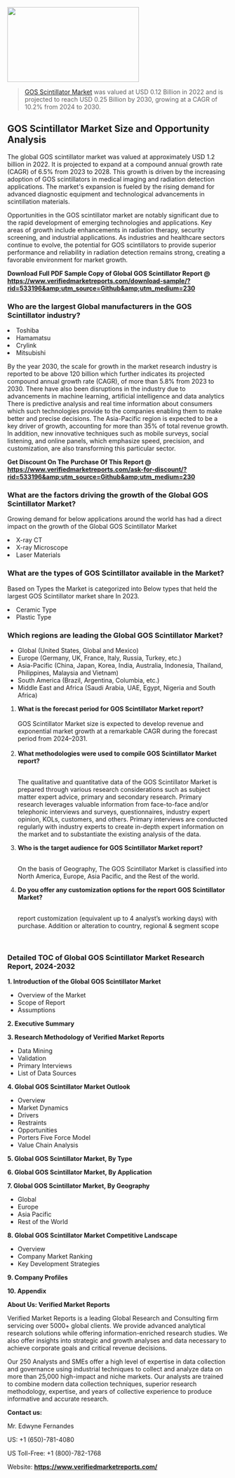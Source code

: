 <img src="https://ffe5etoiles.com/wp-content/uploads/2024/12/MST1-300x171.png" alt="" width="300" height="171" class="alignnone size-medium wp-image-20088" /><blockquote><p><p><a href="https://www.verifiedmarketreports.com/download-sample/?rid=533196&utm_source=Github&utm_medium=230" target="_blank">GOS Scintillator Market</a> was valued at USD 0.12 Billion in 2022 and is projected to reach USD 0.25 Billion by 2030, growing at a CAGR of 10.2% from 2024 to 2030.</p></blockquote><p><h2>GOS Scintillator Market Size and Opportunity Analysis</h2> <p>The global GOS scintillator market was valued at approximately USD 1.2 billion in 2022. It is projected to expand at a compound annual growth rate (CAGR) of 6.5% from 2023 to 2028. This growth is driven by the increasing adoption of GOS scintillators in medical imaging and radiation detection applications. The market's expansion is fueled by the rising demand for advanced diagnostic equipment and technological advancements in scintillation materials.</p> <p>Opportunities in the GOS scintillator market are notably significant due to the rapid development of emerging technologies and applications. Key areas of growth include enhancements in radiation therapy, security screening, and industrial applications. As industries and healthcare sectors continue to evolve, the potential for GOS scintillators to provide superior performance and reliability in radiation detection remains strong, creating a favorable environment for market growth.</p> </p><p class=""><strong>Download Full PDF Sample Copy of Global GOS Scintillator Report @ <a href="https://www.verifiedmarketreports.com/download-sample/?rid=533196&amp;utm_source=Github&amp;utm_medium=230" target="_blank">https://www.verifiedmarketreports.com/download-sample/?rid=533196&amp;utm_source=Github&amp;utm_medium=230</a></strong></p><h3 id="" class="">Who are the largest Global manufacturers in the GOS Scintillator industry?</h3><p><li>Toshiba</li><li> Hamamatsu</li><li> Crylink</li><li> Mitsubishi</li></p><div class=""><div class="" dir="" data-message-author-role="" data-message-id="" data-message-model-slug=""><div class=""><div class=""><div class=""><div class="" dir="" data-message-author-role="" data-message-id="" data-message-model-slug=""><div class=""><div class=""><p>By the year 2030, the scale for growth in the market research industry is reported to be above 120 billion which further indicates its projected compound annual growth rate (CAGR), of more than 5.8% from 2023 to 2030. There have also been disruptions in the industry due to advancements in machine learning, artificial intelligence and data analytics There is predictive analysis and real time information about consumers which such technologies provide to the companies enabling them to make better and precise decisions. The Asia-Pacific region is expected to be a key driver of growth, accounting for more than 35% of total revenue growth. In addition, new innovative techniques such as mobile surveys, social listening, and online panels, which emphasize speed, precision, and customization, are also transforming this particular sector.</p><p><strong>Get Discount On The Purchase Of This Report @&nbsp; <a href="https://www.verifiedmarketreports.com/ask-for-discount/?rid=533196&amp;utm_source=Github&amp;utm_medium=230" target="_blank">https://www.verifiedmarketreports.com/ask-for-discount/?rid=533196&amp;utm_source=Github&amp;utm_medium=230</a></strong></p></div></div></div></div></div></div></div></div><h3 id="" class="">What are the factors driving the growth of the Global GOS Scintillator Market?</h3><p id="" class="">Growing demand for below applications around the world has had a direct impact on the growth of the Global GOS Scintillator Market</p><p id="" class=""><li>X-ray CT</li><li> X-ray Microscope</li><li> Laser Materials</li></p><h3 id="" class="">What are the types of GOS Scintillator available in the Market?</h3><p id="" class="">Based on Types the Market is categorized into Below types that held the largest GOS Scintillator market share In 2023.</p><p id="" class=""><li>Ceramic Type</li><li> Plastic Type</li></p><h3 id="" class="">Which regions are leading the Global GOS Scintillator Market?</h3><ul><li>Global (United States, Global and Mexico)</li><li>Europe (Germany, UK, France, Italy, Russia, Turkey, etc.)</li><li>Asia-Pacific (China, Japan, Korea, India, Australia, Indonesia, Thailand, Philippines, Malaysia and Vietnam)</li><li>South America (Brazil, Argentina, Columbia, etc.)</li><li>Middle East and Africa (Saudi Arabia, UAE, Egypt, Nigeria and South Africa)</li></ul><p><ol><li><strong>What is the forecast period for GOS Scintillator Market report?<br /></strong><br /><span data-sheets-root="1" data-sheets-value="{&quot;1&quot;:2,&quot;2&quot;:&quot;XXXX size is expected to develop revenue and exponential market growth at a remarkable CAGR during the forecast period from 2024&ndash;2030.&quot;}" data-sheets-userformat="{&quot;2&quot;:12674,&quot;4&quot;:{&quot;1&quot;:2,&quot;2&quot;:16776960},&quot;10&quot;:2,&quot;11&quot;:0,&quot;15&quot;:&quot;Arial&quot;,&quot;16&quot;:12}">GOS Scintillator Market size is expected to develop revenue and exponential market growth at a remarkable CAGR during the forecast period from 2024&ndash;2031.</span><br /><br /></li><li><strong>What methodologies were used to compile GOS Scintillator Market report?<br /><br /></strong><p>The qualitative and quantitative data of the&nbsp;GOS Scintillator Market is prepared through various research considerations such as subject matter expert advice, primary and secondary research. Primary research leverages valuable information from face-to-face and/or telephonic interviews and surveys, questionnaires, industry expert opinion, KOLs, customers, and others. Primary interviews are conducted regularly with industry experts to create in-depth expert information on the market and to substantiate the existing analysis of the data.&nbsp;</p></li><li><strong>Who is the target audience for GOS Scintillator Market report?<br /><br /></strong><p>On the basis of Geography, The&nbsp;GOS Scintillator Market is classified into North America, Europe, Asia Pacific, and the Rest of the world.</p></li><li><strong>Do you offer any customization options for the report GOS Scintillator Market?<br /><br /></strong><p>report customization (equivalent up to 4 analyst&rsquo;s working days) with purchase. Addition or alteration to country, regional &amp; segment scope</p><p>&nbsp;</p></li></ol></p><h3 id="" class="">Detailed TOC of Global GOS Scintillator Market Research Report, 2024-2032</h3><p id="" class=""><strong>1. Introduction of the Global GOS Scintillator Market</strong></p><ul><li>Overview of the Market</li><li>Scope of Report</li><li>Assumptions</li></ul><p id="" class=""><strong>2. Executive Summary</strong></p><p id="" class=""><strong>3. Research Methodology of&nbsp;Verified Market Reports</strong></p><ul><li>Data Mining</li><li>Validation</li><li>Primary Interviews</li><li>List of Data Sources</li></ul><p id="" class=""><strong>4. Global GOS Scintillator Market Outlook</strong></p><ul><li>Overview</li><li>Market Dynamics</li><li>Drivers</li><li>Restraints</li><li>Opportunities</li><li>Porters Five Force Model</li><li>Value Chain Analysis</li></ul><p id="" class=""><strong>5. Global GOS Scintillator Market, By&nbsp;Type</strong></p><p id="" class=""><strong>6. Global GOS Scintillator Market, By Application</strong></p><p id="" class=""><strong>7. Global GOS Scintillator Market, By Geography</strong></p><ul><li>Global</li><li>Europe</li><li>Asia Pacific</li><li>Rest of the World</li></ul><p id="" class=""><strong>8. Global GOS Scintillator Market Competitive Landscape</strong></p><ul><li>Overview</li><li>Company Market Ranking</li><li>Key Development Strategies</li></ul><p id="" class=""><strong>9. Company Profiles</strong></p><p id="" class=""><strong>10. Appendix</strong></p><p id="" class=""><strong>About Us: Verified Market Reports</strong></p><p id="" class="">Verified Market Reports is a leading Global Research and Consulting firm servicing over 5000+ global clients. We provide advanced analytical research solutions while offering information-enriched research studies. We also offer insights into strategic and growth analyses and data necessary to achieve corporate goals and critical revenue decisions.</p><p id="" class="">Our 250 Analysts and SMEs offer a high level of expertise in data collection and governance using industrial techniques to collect and analyze data on more than 25,000 high-impact and niche markets. Our analysts are trained to combine modern data collection techniques, superior research methodology, expertise, and years of collective experience to produce informative and accurate research.</p><p id="" class=""><strong>Contact us:</strong></p><p id="" class="">Mr. Edwyne Fernandes</p><p id="" class="">US: +1 (650)-781-4080</p><p id="" class="">US Toll-Free: +1 (800)-782-1768</p><p id="" class="">Website: <a target="" data-test-app-aware-link=""><strong>https://www.verifiedmarketreports.com/</strong></a></p>
